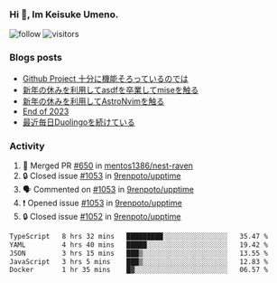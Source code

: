 ### Hi 👋, Im Keisuke Umeno.

<!--
**9renpoto/9renpoto** is a ✨ _special_ ✨ repository because its `README.md` (this file) appears on your GitHub profile.

Here are some ideas to get you started:

- 🔭 I’m currently working on ...
- 🌱 I’m currently learning ...
- 👯 I’m looking to collaborate on ...
- 🤔 I’m looking for help with ...
- 💬 Ask me about ...
- 📫 How to reach me: ...
- 😄 Pronouns: ...
- ⚡ Fun fact: ...
-->

![follow](https://img.shields.io/github/followers/9renpoto?label=Follow&style=social)
![visitors](https://komarev.com/ghpvc/?username=9renpoto&label=Profile%20views&color=0e75b6&style=flat)

### Blogs posts

<!-- BLOG-POST-LIST:START -->
- [Github Project 十分に機能そろっているのでは](https://9renpoto.win/entry/2024/01/14/gh-projects)
- [新年の休みを利用してasdfを卒業してmiseを触る](https://9renpoto.win/entry/2024/01/07/mise)
- [新年の休みを利用してAstroNvimを触る](https://9renpoto.win/entry/2024/01/03/new-year-holidays)
- [End of 2023](https://9renpoto.win/entry/2023/12/31/end)
- [最近毎日Duolingoを続けている](https://9renpoto.win/entry/2023/12/05/duolingo)
<!-- BLOG-POST-LIST:END -->

### Activity

<!--START_SECTION:activity-->
1. 🎉 Merged PR [#650](https://github.com/mentos1386/nest-raven/pull/650) in [mentos1386/nest-raven](https://github.com/mentos1386/nest-raven)
2. 🔒 Closed issue [#1053](https://github.com/9renpoto/upptime/issues/1053) in [9renpoto/upptime](https://github.com/9renpoto/upptime)
3. 🗣 Commented on [#1053](https://github.com/9renpoto/upptime/issues/1053#issuecomment-1902238923) in [9renpoto/upptime](https://github.com/9renpoto/upptime)
4. ❗ Opened issue [#1053](https://github.com/9renpoto/upptime/issues/1053) in [9renpoto/upptime](https://github.com/9renpoto/upptime)
5. 🔒 Closed issue [#1052](https://github.com/9renpoto/upptime/issues/1052) in [9renpoto/upptime](https://github.com/9renpoto/upptime)
<!--END_SECTION:activity-->

<!--START_SECTION:waka-->

```txt
TypeScript   8 hrs 32 mins   █████████░░░░░░░░░░░░░░░░   35.47 %
YAML         4 hrs 40 mins   █████░░░░░░░░░░░░░░░░░░░░   19.42 %
JSON         3 hrs 15 mins   ███▒░░░░░░░░░░░░░░░░░░░░░   13.55 %
JavaScript   3 hrs 5 mins    ███▒░░░░░░░░░░░░░░░░░░░░░   12.83 %
Docker       1 hr 35 mins    █▓░░░░░░░░░░░░░░░░░░░░░░░   06.57 %
```

<!--END_SECTION:waka-->
